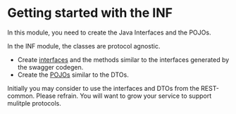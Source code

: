 # Getting started with the INF

In this module, you need to create the Java Interfaces and the POJOs.

In the INF module, the classes are protocol agnostic.

- Create [interfaces](src/main/java/com/asg/services/apple) and the methods similar to the interfaces generated by the swagger codegen.
- Create the [POJOs](src/main/java/com/asg/services/apple/pojos) similar to the DTOs.

Initially you may consider to use the interfaces and DTOs from the REST-common. Please refrain.
You will want to grow your service to support mulitple protocols.
